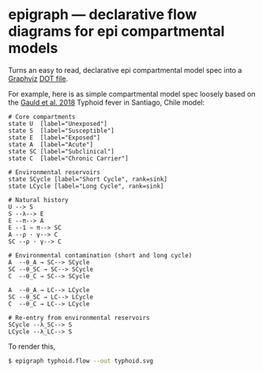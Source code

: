 # epigraph — declarative flow diagrams for epi compartmental models

Turns an easy to read, declarative epi compartmental model spec into a
[Graphviz](https://graphviz.org/) [DOT
file](https://graphviz.org/doc/info/lang.html).

For example, here is as simple compartmental model spec loosely based on the
[Gauld et al.
2018](https://journals.plos.org/plosntds/article?id=10.1371/journal.pntd.0006759)
Typhoid fever in Santiago, Chile model:

```
# Core compartments
state U  [label="Unexposed"]
state S  [label="Susceptible"]
state E  [label="Exposed"]
state A  [label="Acute"]
state SC [label="Subclinical"]
state C  [label="Chronic Carrier"]

# Environmental reservoirs
state SCycle [label="Short Cycle", rank=sink]
state LCycle [label="Long Cycle", rank=sink]

# Natural history
U --> S
S --λ--> E
E --π--> A
E --1 − π--> SC
A --ρ · γ--> C
SC --ρ · γ--> C

# Environmental contamination (short and long cycle)
A  --θ_A → SC--> SCycle
SC --θ_SC → SC--> SCycle
C  --θ_C → SC--> SCycle

A  --θ_A → LC--> LCycle
SC --θ_SC → LC--> LCycle
C  --θ_C → LC--> LCycle

# Re-entry from environmental reservoirs
SCycle --λ_SC--> S
LCycle --λ_LC--> S
```

To render this, 

```bash
$ epigraph typhoid.flow --out typhoid.svg 
```
